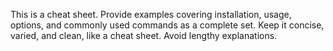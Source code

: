 This is a cheat sheet. Provide examples covering installation, usage, options, and commonly used commands as a complete set. Keep it concise, varied, and clean, like a cheat sheet. Avoid lengthy explanations.

